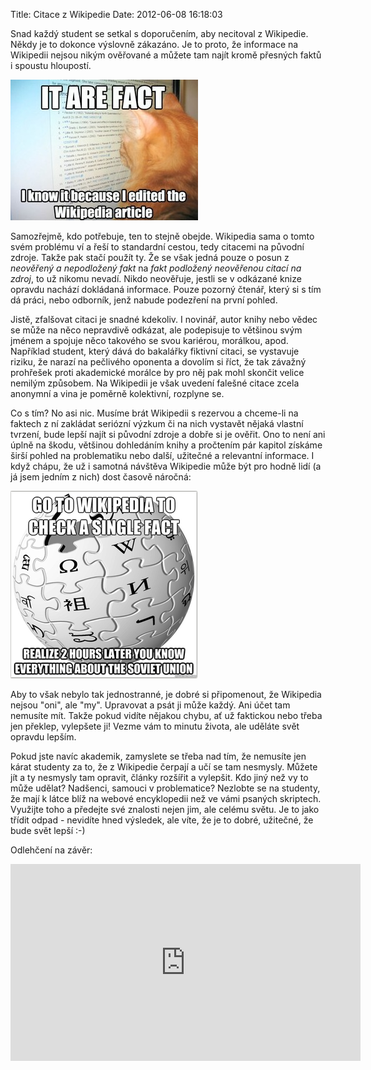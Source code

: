 Title: Citace z Wikipedie
Date: 2012-06-08 16:18:03

Snad každý student se setkal s doporučením, aby necitoval z Wikipedie. Někdy je to dokonce výslovně zákazáno. Je to proto, že informace na Wikipedii nejsou nikým ověřované a můžete tam najít kromě přesných faktů i spoustu hloupostí.

![Wikipedia.](images/wikipediafact.jpg)

Samozřejmě, kdo potřebuje, ten to stejně obejde. Wikipedia sama o tomto svém problému ví a řeší to standardní cestou, tedy citacemi na původní zdroje. Takže pak stačí použít ty. Že se však jedná pouze o posun z *neověřený a nepodložený fakt* na *fakt podložený neověřenou citací na zdroj*, to už nikomu nevadí. Nikdo neověřuje, jestli se v odkázané knize opravdu nachází dokládaná informace. Pouze pozorný čtenář, který si s tím dá práci, nebo odborník, jenž nabude podezření na první pohled.

Jistě, zfalšovat citaci je snadné kdekoliv. I novinář, autor knihy nebo vědec se může na něco nepravdivě odkázat, ale podepisuje to většinou svým jménem a spojuje něco takového se svou kariérou, morálkou, apod. Například student, který dává do bakalářky fiktivní citaci, se vystavuje riziku, že narazí na pečlivého oponenta a dovolím si říct, že tak závažný prohřešek proti akademické morálce by pro něj pak mohl skončit velice nemilým způsobem. Na Wikipedii je však uvedení falešné citace zcela anonymní a vina je poměrně kolektivní, rozplyne se.

Co s tím? No asi nic. Musíme brát Wikipedii s rezervou a chceme-li na faktech z ní zakládat seriózní výzkum či na nich vystavět nějaká vlastní tvrzení, bude lepší najít si původní zdroje a dobře si je ověřit. Ono to není ani úplně na škodu, většinou dohledáním knihy a pročtením pár kapitol získáme širší pohled na problematiku nebo další, užitečné a relevantní informace. I když chápu, že už i samotná návštěva Wikipedie může být pro hodně lidí (a já jsem jedním z nich) dost časově náročná:

![Tohle známe asi všichni.](images/every-time-i-go-to-wikipedia.png)

Aby to však nebylo tak jednostranné, je dobré si připomenout, že Wikipedia nejsou "oni", ale "my". Upravovat a psát ji může každý. Ani účet tam nemusíte mít. Takže pokud vidíte nějakou chybu, ať už faktickou nebo třeba jen překlep, vylepšete ji! Vezme vám to minutu života, ale uděláte svět opravdu lepším.

Pokud jste navíc akademik, zamyslete se třeba nad tím, že nemusíte jen kárat studenty za to, že z Wikipedie čerpají a učí se tam nesmysly. Můžete jít a ty nesmysly tam opravit, články rozšířit a vylepšit. Kdo jiný než vy to může udělat? Nadšenci, samouci v problematice? Nezlobte se na studenty, že mají k látce blíž na webové encyklopedii než ve vámi psaných skriptech. Využijte toho a předejte své znalosti nejen jim, ale celému světu. Je to jako třídit odpad - nevidíte hned výsledek, ale víte, že je to dobré, užitečné, že bude svět lepší :-)

Odlehčení na závěr:

<iframe width="560" height="315" src="http://www.youtube.com/embed/Gy3bS3r8hsg" frameborder="0" allowfullscreen></iframe>
